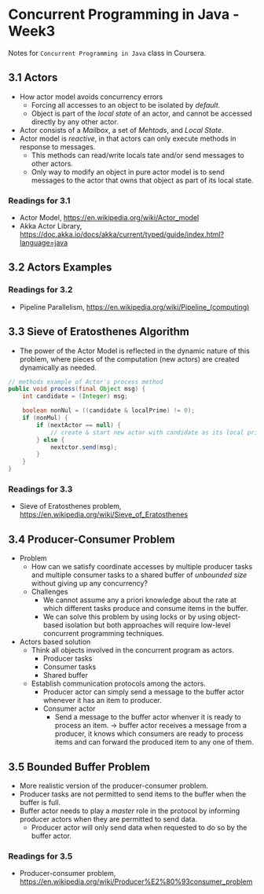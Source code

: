 # Concurrent Programming in Java - Week3

Notes for `Concurrent Programming in Java` class in Coursera.

## 3.1 Actors

- How actor model avoids concurrency errors
  - Forcing all accesses to an object to be isolated by *default*.
  - Object is part of the *local state* of an actor, and cannot be accessed directly by any other actor.
- Actor consists of a *Mailbox*, a set of *Mehtods*, and *Local State*.
- Actor model is *reactive*, in that actors can only execute methods in response to messages.
  - This methods can read/write locals tate and/or send messages to other actors.
  - Only way to modify an object in pure actor model is to send messages to the actor that owns that object as part of its local state.

### Readings for 3.1

- Actor Model, <https://en.wikipedia.org/wiki/Actor_model>
- Akka Actor Library, <https://doc.akka.io/docs/akka/current/typed/guide/index.html?language=java>

## 3.2 Actors Examples

### Readings for 3.2

- Pipeline Parallelism, <https://en.wikipedia.org/wiki/Pipeline_(computing)>

## 3.3 Sieve of Eratosthenes Algorithm

- The power of the Actor Model is reflected in the dynamic nature of this problem, where pieces of the computation (new actors) are created dynamically as needed.

```java
// methods example of Actor's process method
public void process(final Object msg) {
    int candidate = (Integer) msg;

    boolean nonNul = ((candidate & localPrime) != 0);
    if (nonMul) {
        if (nextActor == null) {
            // create & start new actor with candidate as its local prime
        } else {
            nextctor.send(msg);
        }
    }
}

```

### Readings for 3.3

- Sieve of Eratosthenes problem, <https://en.wikipedia.org/wiki/Sieve_of_Eratosthenes>

## 3.4 Producer-Consumer Problem

- Problem
  - How can we satisfy coordinate accesses by multiple producer tasks and multiple consumer tasks to a shared buffer of *unbounded size* without giving up any concurrency?
  - Challenges
    - We cannot assume any a priori knowledge about the rate at which different tasks produce and consume items in the buffer.
    - We can solve this problem by using locks or by using object-based isolation but both approaches will require low-level concurrent programming techniques.
- Actors based solution
  - Think all objects involved in the concurrent program as actors.
    - Producer tasks
    - Consumer tasks
    - Shared buffer
  - Establish communication protocols among the actors.
    - Producer actor can simply send a message to the buffer actor whenever it has an item to producer.
    - Consumer actor
      - Send a message to the buffer actor whenver it is ready to process an item. -> buffer actor receives a message from a producer, it knows which consumers are ready to process items and can forward the produced item to any one of them.

## 3.5 Bounded Buffer Problem

- More realistic version of the producer-consumer problem.
- Producer tasks are not permitted to send items to the buffer when the buffer is full.
- Buffer actor needs to play a *master* role in the protocol by informing producer actors when they are permitted to send data.
  - Producer actor will only send data when requested to do so by the buffer actor.

### Readings for 3.5

- Producer-consumer problem, <https://en.wikipedia.org/wiki/Producer%E2%80%93consumer_problem>
